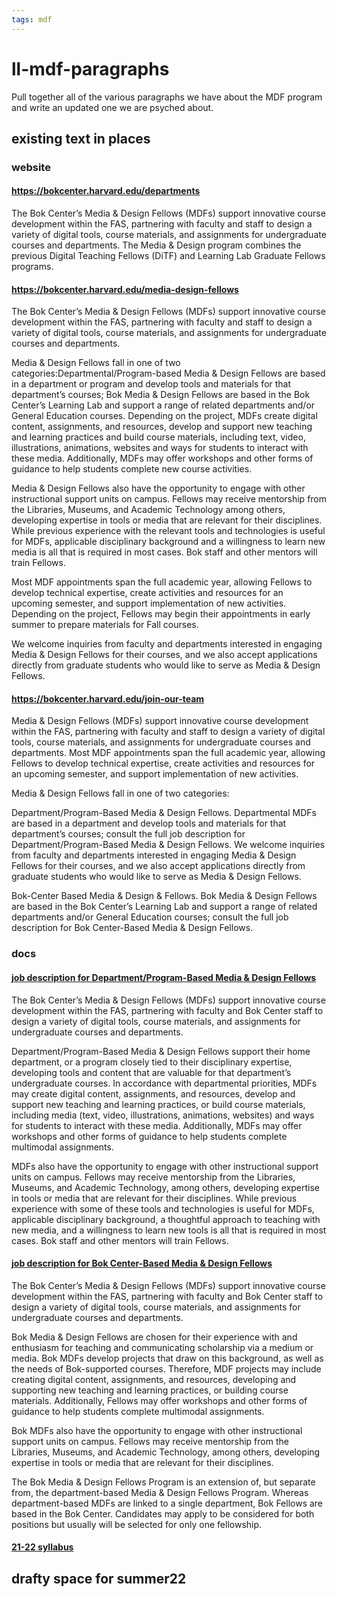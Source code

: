 ```yaml
---
tags: mdf
---
```


# ll-mdf-paragraphs

Pull together all of the various paragraphs we have about the MDF program and write an updated one we are psyched about.

## existing text in places

### website
#### https://bokcenter.harvard.edu/departments
The Bok Center’s Media & Design Fellows (MDFs) support innovative course development within the FAS, partnering with faculty and staff to design a variety of digital tools, course materials, and assignments for undergraduate courses and departments. The Media & Design program combines the previous Digital Teaching Fellows (DiTF) and Learning Lab Graduate Fellows programs.
#### https://bokcenter.harvard.edu/media-design-fellows
The Bok Center’s Media & Design Fellows (MDFs) support innovative course development within the FAS, partnering with faculty and staff to design a variety of digital tools, course materials, and assignments for undergraduate courses and departments. 

Media & Design Fellows fall in one of two categories:Departmental/Program-based Media & Design Fellows are based in a department or program and develop tools and materials for that department’s courses; Bok Media & Design Fellows are based in the Bok Center’s Learning Lab and support a range of related departments and/or General Education courses. Depending on the project, MDFs create digital content, assignments, and resources, develop and support new teaching and learning practices and build course materials, including text, video, illustrations, animations, websites and ways for students to interact with these media. Additionally, MDFs may offer workshops and other forms of guidance to help students complete new course activities.

Media & Design Fellows also have the opportunity to engage with other instructional support units on campus. Fellows may receive mentorship from the Libraries, Museums, and Academic Technology among others, developing expertise in tools or media that are relevant for their disciplines. While previous experience with the relevant tools and technologies is useful for MDFs, applicable disciplinary background and a willingness to learn new media is all that is required in most cases. Bok staff and other mentors will train Fellows.

Most MDF appointments span the full academic year, allowing Fellows to develop technical expertise, create activities and resources for an upcoming semester, and support implementation of new activities. Depending on the project, Fellows may begin their appointments in early summer to prepare materials for Fall courses.

We welcome inquiries from faculty and departments interested in engaging Media & Design Fellows for their courses, and we also accept applications directly from graduate students who would like to serve as Media & Design Fellows.

#### https://bokcenter.harvard.edu/join-our-team

Media & Design Fellows (MDFs) support innovative course development within the FAS, partnering with faculty and staff to design a variety of digital tools, course materials, and assignments for undergraduate courses and departments. Most MDF appointments span the full academic year, allowing Fellows to develop technical expertise, create activities and resources for an upcoming semester, and support implementation of new activities.

Media & Design Fellows fall in one of two categories:

Department/Program-Based Media & Design Fellows. Departmental MDFs are based in a department and develop tools and materials for that department’s courses; consult the full job description for Department/Program-Based Media & Design Fellows. We welcome inquiries from faculty and departments interested in engaging Media & Design Fellows for their courses, and we also accept applications directly from graduate students who would like to serve as Media & Design Fellows.

Bok-Center Based Media & Design & Fellows. Bok Media & Design Fellows are based in the Bok Center’s Learning Lab and support a range of related departments and/or General Education courses; consult the full job description for Bok Center-Based Media & Design Fellows.

### docs
#### [job description for Department/Program-Based Media & Design Fellows](https://docs.google.com/document/d/1jL6D8EDBQWM57lIRe2HXPQCAMKnEQGMHiPYekLhKJ4o/edit?usp=sharing)

The Bok Center’s Media & Design Fellows (MDFs) support innovative course development within the FAS, partnering with faculty and Bok Center staff to design a variety of digital tools, course materials, and assignments for undergraduate courses and departments. 

Department/Program-Based Media & Design Fellows support their home department, or a program closely tied to their disciplinary expertise, developing tools and content that are valuable for that department’s undergraduate courses. In accordance with departmental priorities, MDFs may create digital content, assignments, and resources, develop and support new teaching and learning practices, or build course materials, including media (text, video, illustrations, animations, websites) and ways for students to interact with these media. Additionally, MDFs may offer workshops and other forms of guidance to help students complete multimodal assignments.

MDFs also have the opportunity to engage with other instructional support units on campus. Fellows may receive mentorship from the Libraries, Museums, and Academic Technology, among others, developing expertise in tools or media that are relevant for their disciplines. While previous experience with some of these tools and technologies is useful for MDFs, applicable disciplinary background, a thoughtful approach to teaching with new media, and a willingness to learn new tools is all that is required in most cases. Bok staff and other mentors will train Fellows.


#### [job description for Bok Center-Based Media & Design Fellows](https://docs.google.com/document/d/1M81smayBngUsffsIiCvgaqyFBHYw4L8MLVKPw0ltChA/edit?usp=sharing)

The Bok Center’s Media & Design Fellows (MDFs) support innovative course development within the FAS, partnering with faculty and Bok Center staff to design a variety of digital tools, course materials, and assignments for undergraduate courses and departments.

Bok Media & Design Fellows are chosen for their experience with and enthusiasm for teaching and communicating scholarship via a medium or media. Bok MDFs develop projects that draw on this background, as well as the needs of Bok-supported courses. Therefore, MDF projects may include creating digital content, assignments, and resources, developing and supporting new teaching and learning practices, or building course materials. Additionally, Fellows may offer workshops and other forms of guidance to help students complete multimodal assignments.

Bok MDFs also have the opportunity to engage with other instructional support units on campus. Fellows may receive mentorship from the Libraries, Museums, and Academic Technology, among others, developing expertise in tools or media that are relevant for their disciplines. 

The Bok Media & Design Fellows Program is an extension of, but separate from, the department-based Media & Design Fellows Program. Whereas department-based MDFs are linked to a single department, Bok Fellows are based in the Bok Center. Candidates may apply to be considered for both positions but usually will be selected for only one fellowship.

#### [21-22 syllabus](https://docs.google.com/document/d/1ou0kQeqRQqBdbwzVdkcX1NJb59he42qFVzqRFInBtTg/edit#heading=h.92yg0xskocu0)

## drafty space for summer22
